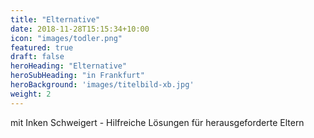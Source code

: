 ```yaml
---
title: "Elternative"
date: 2018-11-28T15:15:34+10:00
icon: "images/todler.png"
featured: true
draft: false
heroHeading: "Elternative"
heroSubHeading: "in Frankfurt"
heroBackground: 'images/titelbild-xb.jpg'
weight: 2
---
```

mit Inken Schweigert - Hilfreiche Lösungen für herausgeforderte Eltern
